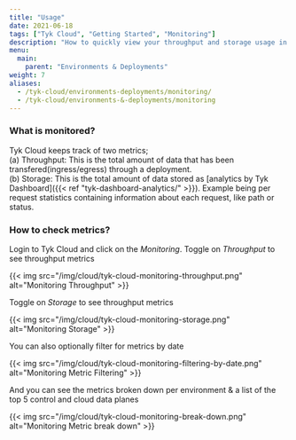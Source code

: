 ```yaml
---
title: "Usage"
date: 2021-06-18
tags: ["Tyk Cloud", "Getting Started", "Monitoring"]
description: "How to quickly view your throughput and storage usage in your Tyk Cloud installation"
menu:
  main:
    parent: "Environments & Deployments"
weight: 7
aliases:
  - /tyk-cloud/environments-deployments/monitoring/
  - /tyk-cloud/environments-&-deployments/monitoring
---
```


### What is monitored?
Tyk Cloud keeps track of two metrics;     
(a) Throughput: This is the total amount of data that has been transfered(ingress/egress) through a deployment.     
(b) Storage: This is the total amount of data stored as [analytics by Tyk Dashboard]({{< ref "tyk-dashboard-analytics/" >}}). Example being per request statistics containing information about each request, like path or status.

### How to check metrics?
Login to Tyk Cloud and click on the _Monitoring_. Toggle on _Throughput_ to see throughput metrics

{{< img src="/img/cloud/tyk-cloud-monitoring-throughput.png" alt="Monitoring Throughput" >}}

Toggle on _Storage_ to see throughput metrics

{{< img src="/img/cloud/tyk-cloud-monitoring-storage.png" alt="Monitoring Storage" >}}

You can also optionally filter for metrics by date

{{< img src="/img/cloud/tyk-cloud-monitoring-filtering-by-date.png" alt="Monitoring Metric Filtering" >}}

And you can see the metrics broken down per environment & a list of the top 5 control and cloud data planes

{{< img src="/img/cloud/tyk-cloud-monitoring-break-down.png" alt="Monitoring Metric break down" >}}
